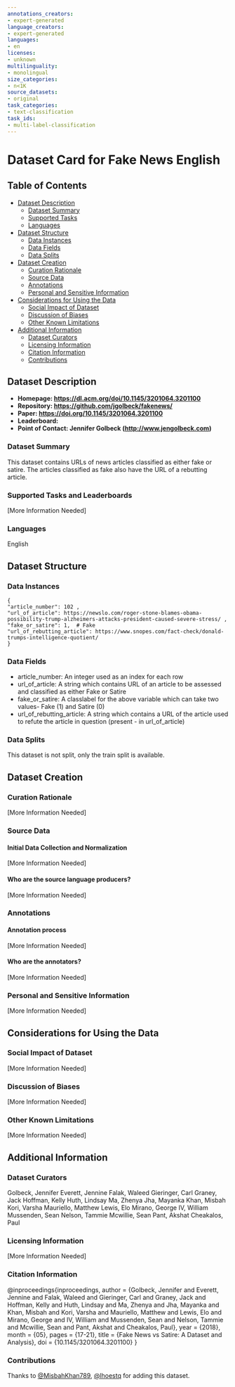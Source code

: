```yaml
---
annotations_creators:
- expert-generated
language_creators:
- expert-generated
languages:
- en
licenses:
- unknown
multilinguality:
- monolingual
size_categories:
- n<1K
source_datasets:
- original
task_categories:
- text-classification
task_ids:
- multi-label-classification
---
```


# Dataset Card for Fake News English

## Table of Contents
- [Dataset Description](#dataset-description)
  - [Dataset Summary](#dataset-summary)
  - [Supported Tasks](#supported-tasks-and-leaderboards)
  - [Languages](#languages)
- [Dataset Structure](#dataset-structure)
  - [Data Instances](#data-instances)
  - [Data Fields](#data-instances)
  - [Data Splits](#data-instances)
- [Dataset Creation](#dataset-creation)
  - [Curation Rationale](#curation-rationale)
  - [Source Data](#source-data)
  - [Annotations](#annotations)
  - [Personal and Sensitive Information](#personal-and-sensitive-information)
- [Considerations for Using the Data](#considerations-for-using-the-data)
  - [Social Impact of Dataset](#social-impact-of-dataset)
  - [Discussion of Biases](#discussion-of-biases)
  - [Other Known Limitations](#other-known-limitations)
- [Additional Information](#additional-information)
  - [Dataset Curators](#dataset-curators)
  - [Licensing Information](#licensing-information)
  - [Citation Information](#citation-information)
  - [Contributions](#contributions)

## Dataset Description
- **Homepage: https://dl.acm.org/doi/10.1145/3201064.3201100** 
- **Repository: https://github.com/jgolbeck/fakenews/**
- **Paper: https://doi.org/10.1145/3201064.3201100**
- **Leaderboard:**
- **Point of Contact: Jennifer Golbeck (http://www.jengolbeck.com)**

### Dataset Summary
This dataset contains URLs of news articles classified as either fake or satire. The articles classified as fake also have the URL of a rebutting article.

### Supported Tasks and Leaderboards
[More Information Needed]

### Languages
English

## Dataset Structure

### Data Instances
```
{
"article_number": 102 ,
"url_of_article": https://newslo.com/roger-stone-blames-obama-possibility-trump-alzheimers-attacks-president-caused-severe-stress/ ,
"fake_or_satire": 1,  # Fake
"url_of_rebutting_article": https://www.snopes.com/fact-check/donald-trumps-intelligence-quotient/
}
```

### Data Fields
- article_number: An integer used as an index for each row
- url_of_article: A string which contains URL of an article to be assessed and classified as either Fake or Satire
- fake_or_satire: A classlabel for the above variable which can take two values- Fake (1) and Satire (0)
- url_of_rebutting_article: A string which contains a URL of the article used to refute the article in question (present - in url_of_article)

### Data Splits
This dataset is not split, only the train split is available.

## Dataset Creation

### Curation Rationale
[More Information Needed]

### Source Data

#### Initial Data Collection and Normalization

[More Information Needed]

#### Who are the source language producers?

[More Information Needed]

### Annotations

#### Annotation process

[More Information Needed]

#### Who are the annotators?

[More Information Needed]

### Personal and Sensitive Information

[More Information Needed]

## Considerations for Using the Data

### Social Impact of Dataset

[More Information Needed]

### Discussion of Biases

[More Information Needed]

### Other Known Limitations

[More Information Needed]

## Additional Information

### Dataset Curators
Golbeck, Jennifer
Everett, Jennine 
Falak, Waleed
Gieringer, Carl
Graney, Jack 
Hoffman, Kelly 
Huth, Lindsay 
Ma, Zhenya 
Jha, Mayanka 
Khan, Misbah 
Kori, Varsha 
Mauriello, Matthew 
Lewis, Elo 
Mirano, George 
IV, William 
Mussenden, Sean 
Nelson, Tammie 
Mcwillie, Sean 
Pant, Akshat 
Cheakalos, Paul

### Licensing Information
[More Information Needed]

### Citation Information
@inproceedings{inproceedings,
author = {Golbeck, Jennifer and Everett, Jennine and Falak, Waleed and Gieringer, Carl and Graney, Jack and Hoffman, Kelly and Huth, Lindsay and Ma, Zhenya and Jha, Mayanka and Khan, Misbah and Kori, Varsha and Mauriello, Matthew and Lewis, Elo and Mirano, George and IV, William and Mussenden, Sean and Nelson, Tammie and Mcwillie, Sean and Pant, Akshat and Cheakalos, Paul},
year = {2018},
month = {05},
pages = {17-21},
title = {Fake News vs Satire: A Dataset and Analysis},
doi = {10.1145/3201064.3201100}
}

### Contributions

Thanks to [@MisbahKhan789](https://github.com/MisbahKhan789), [@lhoestq](https://github.com/lhoestq) for adding this dataset.